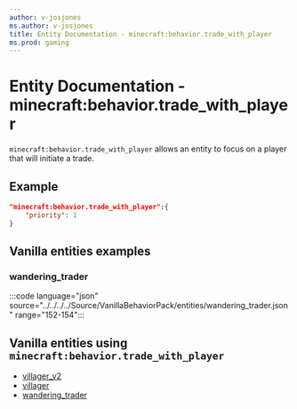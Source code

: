```yaml
---
author: v-josjones
ms.author: v-josjones
title: Entity Documentation - minecraft:behavior.trade_with_player
ms.prod: gaming
---
```


# Entity Documentation - minecraft:behavior.trade_with_player

`minecraft:behavior.trade_with_player` allows an entity to focus on a player that will initiate a trade.

## Example

```json
"minecraft:behavior.trade_with_player":{
    "priority": 1
}
```

## Vanilla entities examples

### wandering_trader

:::code language="json" source="../../../../Source/VanillaBehaviorPack/entities/wandering_trader.json" range="152-154":::

## Vanilla entities using `minecraft:behavior.trade_with_player`

- [villager_v2](../../../../Source/VanillaBehaviorPack_Snippets/entities/villager_v2.md)
- [villager](../../../../Source/VanillaBehaviorPack_Snippets/entities/villager.md)
- [wandering_trader](../../../../Source/VanillaBehaviorPack_Snippets/entities/wandering_trader.md)
